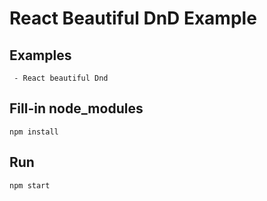 # React Beautiful DnD Example

## Examples
```
 - React beautiful Dnd
```
## Fill-in node_modules
```
npm install
```

## Run
```
npm start
```
